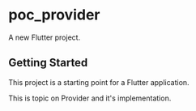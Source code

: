 # poc_provider

A new Flutter project.

## Getting Started

This project is a starting point for a Flutter application.

This is topic on Provider and it's implementation.

